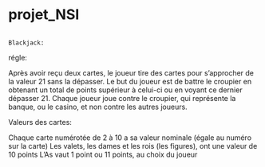 # projet_NSI
                                                                          Blackjack:

régle:

Après avoir reçu deux cartes, le joueur tire des cartes pour s’approcher de la valeur 21 sans la dépasser. 
Le but du joueur est de battre le croupier en obtenant un total de points supérieur à celui-ci ou en voyant ce dernier dépasser 21.
Chaque joueur joue contre le croupier, qui représente la banque, ou le casino, et non contre les autres joueurs.

Valeurs des cartes:

Chaque carte numérotée de 2 à 10 a sa valeur nominale (égale au numéro sur la carte)
Les valets, les dames et les rois (les figures), ont une valeur de 10 points
L’As vaut 1 point ou 11 points, au choix du joueur


